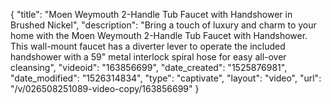 {
    "title": "Moen Weymouth 2-Handle Tub Faucet with Handshower in Brushed Nickel",
    "description": "Bring a touch of luxury and charm to your home with the Moen Weymouth 2-Handle Tub Faucet with Handshower. This wall-mount faucet has a diverter lever to operate the included handshower with a 59\" metal interlock spiral hose for easy all-over cleansing",
    "videoid": "163856699",
    "date_created": "1525876981",
    "date_modified": "1526314834",
    "type": "captivate",
    "layout": "video",
    "url": "\/v\/026508251089-video-copy\/163856699"
}